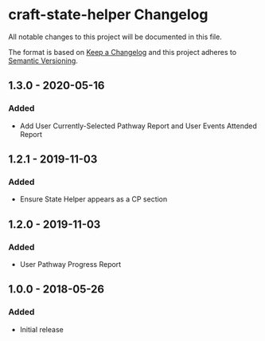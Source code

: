 # craft-state-helper Changelog

All notable changes to this project will be documented in this file.

The format is based on [Keep a Changelog](http://keepachangelog.com/) and this project adheres to [Semantic Versioning](http://semver.org/).

## 1.3.0 - 2020-05-16
### Added
- Add User Currently-Selected Pathway Report and User Events Attended Report

## 1.2.1 - 2019-11-03
### Added
- Ensure State Helper appears as a CP section

## 1.2.0 - 2019-11-03
### Added
- User Pathway Progress Report

## 1.0.0 - 2018-05-26
### Added
- Initial release
